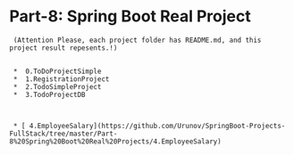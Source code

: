 #                                           Part-8: Spring Boot Real Project 
     (Attention Please, each project folder has README.md, and this project result repesents.!)


     *  0.ToDoProjectSimple
     *  1.RegistrationProject
     *  2.TodoSimpleProject
     *  3.TodoProjectDB
   
   
   
     * [ 4.EmployeeSalary](https://github.com/Urunov/SpringBoot-Projects-FullStack/tree/master/Part-8%20Spring%20Boot%20Real%20Projects/4.EmployeeSalary)
